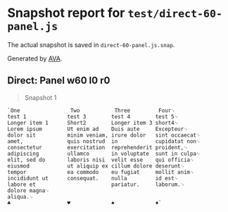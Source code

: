 # Snapshot report for `test/direct-60-panel.js`

The actual snapshot is saved in `direct-60-panel.js.snap`.

Generated by [AVA](https://avajs.dev).

## Direct: Panel w60 l0 r0

> Snapshot 1

    `One                Two           Three         Four␊
    test 1             test 3        test 4        test 5␊
    Longer item 1      Short2        Longer item 3 short4␊
    Lorem ipsum        Ut enim ad    Duis aute     Excepteur␊
    dolor sit          minim veniam, irure dolor   sint occaecat␊
    amet,              quis nostrud  in            cupidatat non␊
    consectetur        exercitation  reprehenderit proident,␊
    adipiscing         ullamco       in voluptate  sunt in culpa␊
    elit, sed do       laboris nisi  velit esse    qui officia␊
    eiusmod            ut aliquip ex cillum dolore deserunt␊
    tempor             ea commodo    eu fugiat     mollit anim␊
    incididunt ut      consequat.    nulla         id est␊
    labore et                        pariatur.     laborum.␊
    dolore magna␊
    aliqua.␊
    ♣                  ♥             ♠             ♦`
